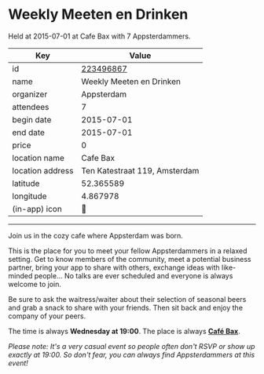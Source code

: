 # Weekly Meeten en Drinken
Held at 2015-07-01 at Cafe Bax with 7 Appsterdammers.
        
|Key|Value
|---|---|
|id|[223496867](https://www.meetup.com/appsterdam/events/223496867/)|
|name|Weekly Meeten en Drinken|
|organizer|Appsterdam|
|attendees|7|
|begin date|2015-07-01|
|end date|2015-07-01|
|price|0|
|location name|Cafe Bax|
|location address|Ten Katestraat 119, Amsterdam|
|latitude|52.365589|
|longitude|4.867978|
|(in-app) icon|🍺|

---

Join us in the cozy cafe where Appsterdam was born.

This is the place for you to meet your fellow Appsterdammers in a relaxed setting. Get to know members of the community, meet a potential business partner, bring your app to share with others, exchange ideas with like-minded people... No talks are ever scheduled and everyone is always welcome to join.

Be sure to ask the waitress/waiter about their selection of seasonal beers and grab a snack to share with your friends. Then sit back and enjoy the company of your peers.

The time is always **Wednesday at 19:00**. The place is always **[Café Bax](http://www.cafebax.nl/)**.

*Please note: It's a very casual event so people often don't RSVP or show up exactly at 19:00. So don't fear, you can *always* find Appsterdammers at this event!*


